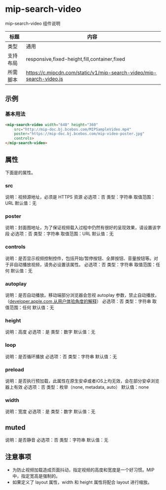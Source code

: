 # mip-search-video

mip-search-video 组件说明

标题|内容
----|----
类型|通用
支持布局|responsive,fixed-height,fill,container,fixed
所需脚本|https://c.mipcdn.com/static/v1/mip-search-video/mip-search-video.js

## 示例

### 基本用法
```html
<mip-search-video width="640" height="360"
	src="http://mip-doc.bj.bcebos.com/MIPSampleVideo.mp4" 
	poster="https://mip-doc.bj.bcebos.com/mip-video-poster.jpg"
	controls>
</mip-search-video>
```

## 属性

下面是的<mip--search-video>属性。

### src

说明：视频源地址，必须是 HTTPS 资源
必选项：否
类型：字符串
取值范围：URL
默认值：无

### poster

说明：封面图地址，为了保证视频载入过程中仍然有很好的呈现效果，请设置该字段
必选项：否
类型：字符串
取值范围：URL
默认值：无

### controls

说明：是否显示视频控制控件，包括开始/暂停按钮、全屏按钮、音量按钮等。对于非自动播放视频，请务必设置该属性。
必选项：否
类型：字符串
取值范围：任何
默认值：无

### autoplay

说明：是否自动播放。移动端部分浏览器会忽视 autoplay 参数，禁止自动播放，（[developer.apple.com 从用户体验角度的解释](https://developer.apple.com/library/content/documentation/AudioVideo/Conceptual/Using_HTML5_Audio_Video/Device-SpecificConsiderations/Device-SpecificConsiderations.html)）
必选项：否
类型：字符串
取值范围：任何
默认值：无

### height 

说明：高度 
必选项：是 
类型：数字 
默认值：无

### loop 

说明：是否循环播放 
必选项：否 
类型：字符串
默认值：无

### preload 

说明：是否执行预加载，此属性在原生安卓或者iOS上均无效，会在部分安卓浏览器上有效 
必选项：否 
类型：枚举（none, metadata, auto）
默认值：none

### width 

说明：宽度 
必选项：是 
类型：数字 
默认值：无

## muted 

说明：是否静音 
必选项：否 
类型：字符串 
默认值：无

## 注意事项

* 为防止视频加载造成页面抖动，指定视频的高度和宽度是一个好习惯。MIP 中，指定宽高是强制的。
* 如果定义了 layout 属性，width 和 height 属性将配合 layout 进行缩放。

